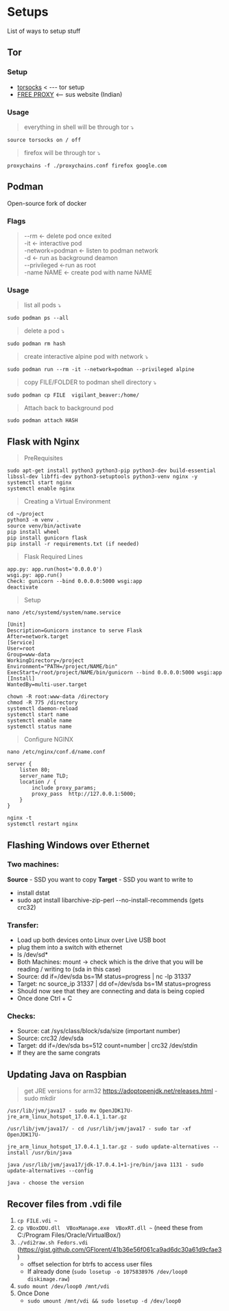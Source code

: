    
# Setups   
List of ways to setup stuff   
   
## Tor   

### Setup   
- [torsocks](https://gist.github.com/valyakuttan/ce4afb62288120cd5ecef0fde4ea63c4) < --- tor setup   
- [FREE PROXY](https://spys.one/en/) <-- sus website (Indian)   
   
### Usage   
> everything in shell will be through tor  ⤵   

```
source torsocks on / off
```

> firefox will be through tor ⤵   
```
proxychains -f ./proxychains.conf firefox google.com
```
   
## Podman   

Open-source fork of docker   
### Flags   
> --rm <- delete pod once exited   
> -it <- interactive pod   
> -network=podman <- listen to podman network   
> -d <- run as background deamon   
> --privileged <-run as root   
> -name NAME  <- create pod with name NAME   

### Usage   
> list all pods ⤵   

```
sudo podman ps --all

```
> delete a pod ⤵   

```
sudo podman rm hash

```
> create interactive alpine pod with network  ⤵   

```
sudo podman run --rm -it --network=podman --privileged alpine

```
> copy FILE/FOLDER to podman shell directory ⤵   

```
sudo podman cp FILE  vigilant_beaver:/home/

```
> Attach back to background pod   

```
sudo podman attach HASH

```
   
## Flask with Nginx   
 
> PreRequisites   

```
sudo apt-get install python3 python3-pip python3-dev build-essential libssl-dev libffi-dev python3-setuptools python3-venv nginx -y 
systemctl start nginx
systemctl enable nginx

```
> Creating a Virtual Environment   

```
cd ~/project
python3 -m venv .
source venv/bin/activate
pip install wheel
pip install gunicorn flask
pip install -r requirements.txt (if needed)

```
> Flask Required Lines   

```
app.py: app.run(host='0.0.0.0')
wsgi.py: app.run()
Check: gunicorn --bind 0.0.0.0:5000 wsgi:app
deactivate

```
> Setup   

```
nano /etc/systemd/system/name.service

[Unit]
Description=Gunicorn instance to serve Flask
After=network.target
[Service]
User=root
Group=www-data
WorkingDirectory=/project
Environment="PATH=/project/NAME/bin"
ExecStart=/root/project/NAME/bin/gunicorn --bind 0.0.0.0:5000 wsgi:app
[Install]
WantedBy=multi-user.target

chown -R root:www-data /directory
chmod -R 775 /directory
systemctl daemon-reload
systemctl start name
systemctl enable name
systemctl status name

```
> Configure NGINX   

```
nano /etc/nginx/conf.d/name.conf

server {
    listen 80;
    server_name TLD;
    location / {
        include proxy_params;
        proxy_pass  http://127.0.0.1:5000;
    }
}

nginx -t
systemctl restart nginx

```
   
## Flashing Windows over Ethernet   

### Two machines:   
**Source** - SSD you want to copy
**Target** - SSD you want to write to   
- install dstat   
- sudo apt install libarchive-zip-perl --no-install-recommends (gets crc32)   
   
### Transfer:   
- Load up both devices onto Linux over Live USB boot   
- plug them into a switch with ethernet   
- ls /dev/sd\*   
- Both Machines: mount -> check which is the drive that you will be reading / writing to (sda in this case)   
- Source: dd if=/dev/sda bs=1M status=progress \| nc -lp 31337   
- Target: nc source\_ip 31337 \| dd of=/dev/sda bs=1M status=progress   
- Should now see that they are connecting and data is being copied   
- Once done Ctrl + C   
   
### Checks:   
- Source: cat /sys/class/block/sda/size (important number)   
- Source: crc32 /dev/sda   
- Target: dd if=/dev/sda bs=512 count=number \| crc32 /dev/stdin   
- If they are the same congrats   
   
   
## Updating Java on Raspbian   

> get JRE versions for arm32 https://adoptopenjdk.net/releases.html - sudo mkdir   

```
/usr/lib/jvm/java17 - sudo mv OpenJDK17U-jre_arm_linux_hotspot_17.0.4.1_1.tar.gz 

/usr/lib/jvm/java17/ - cd /usr/lib/jvm/java17 - sudo tar -xf OpenJDK17U-

jre_arm_linux_hotspot_17.0.4.1_1.tar.gz - sudo update-alternatives --install /usr/bin/java 

java /usr/lib/jvm/java17/jdk-17.0.4.1+1-jre/bin/java 1131 - sudo update-alternatives --config 

java - choose the version

```

## Recover files from .vdi file
1. `cp FILE.vdi ~`
2. `cp VBoxDDU.dll  VBoxManage.exe  VBoxRT.dll ~` (need these from C:/Program Files/Oracle/VirtualBox/)
3. `./vdi2raw.sh Fedors.vdi` (https://gist.github.com/GFlorent/41b36e56f061ca9ad6dc30a61d9cfae3)
   - offset selection for btrfs to access user files
   - If already done (`sudo losetup -o 1075838976 /dev/loop0 diskimage.raw`)
5. `sudo mount /dev/loop0 /mnt/vdi`
6. Once Done
   -  `sudo umount /mnt/vdi && sudo losetup -d /dev/loop0`
